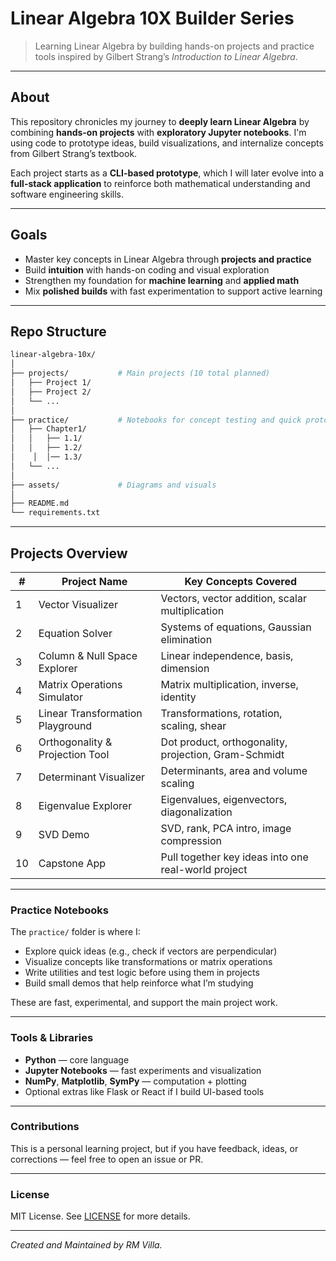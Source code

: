 # Linear Algebra 10X Builder Series

> Learning Linear Algebra by building hands-on projects and practice tools inspired by Gilbert Strang’s *Introduction to Linear Algebra*.

---

## About

This repository chronicles my journey to **deeply learn Linear Algebra** by combining **hands-on projects** with **exploratory Jupyter notebooks**. I'm using code to prototype ideas, build visualizations, and internalize concepts from Gilbert Strang’s textbook.

Each project starts as a **CLI-based prototype**, which I will later evolve into a **full-stack application** to reinforce both mathematical understanding and software engineering skills.


---

## Goals

* Master key concepts in Linear Algebra through **projects and practice**
* Build **intuition** with hands-on coding and visual exploration
* Strengthen my foundation for **machine learning** and **applied math**
* Mix **polished builds** with fast experimentation to support active learning

---

## Repo Structure

```bash
linear-algebra-10x/
│
├── projects/           # Main projects (10 total planned)
│   ├── Project 1/
│   ├── Project 2/
│   └── ...
│
├── practice/           # Notebooks for concept testing and quick prototypes
│   ├── Chapter1/
│   │   ├── 1.1/
│   │   ├── 1.2/
│    │  │── 1.3/
│   └── ...
│
├── assets/             # Diagrams and visuals
│
├── README.md
└── requirements.txt
````

---

## Projects Overview

|#|Project Name|Key Concepts Covered|
|---|---|---|
|1|Vector Visualizer|Vectors, vector addition, scalar multiplication|
|2|Equation Solver|Systems of equations, Gaussian elimination|
|3|Column & Null Space Explorer|Linear independence, basis, dimension|
|4|Matrix Operations Simulator|Matrix multiplication, inverse, identity|
|5|Linear Transformation Playground|Transformations, rotation, scaling, shear|
|6|Orthogonality & Projection Tool|Dot product, orthogonality, projection, Gram-Schmidt|
|7|Determinant Visualizer|Determinants, area and volume scaling|
|8|Eigenvalue Explorer|Eigenvalues, eigenvectors, diagonalization|
|9|SVD Demo|SVD, rank, PCA intro, image compression|
|10|Capstone App|Pull together key ideas into one real-world project|

---

### Practice Notebooks

The `practice/` folder is where I:

- Explore quick ideas (e.g., check if vectors are perpendicular)
- Visualize concepts like transformations or matrix operations
- Write utilities and test logic before using them in projects
- Build small demos that help reinforce what I’m studying

These are fast, experimental, and support the main project work. 

---

### Tools & Libraries

- **Python** — core language
- **Jupyter Notebooks** — fast experiments and visualization
- **NumPy**, **Matplotlib**, **SymPy** — computation + plotting
- Optional extras like Flask or React if I build UI-based tools
    

---

### Contributions

This is a personal learning project, but if you have feedback, ideas, or corrections — feel free to open an issue or PR.

---

### License

MIT License. See [LICENSE](https://en.wikipedia.org/wiki/MIT_License) for more details.

---

_Created and Maintained by RM Villa._
